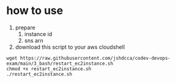 # how to use
1. prepare
    1. instance id
    2. sns arn
2. download this script to your aws cloudshell
```
wget https://raw.githubusercontent.com/jshdcca/codev-devops-exam/main/3_bash/restart_ec2instance.sh
chmod +x restart_ec2instance.sh
./restart_ec2instance.sh
```
